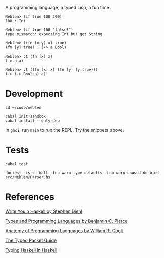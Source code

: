A programming language, a typed Lisp, a fun time.

```
Neblen> (if true 100 200)
100 : Int

Neblen> (if true 100 "false!")
type mismatch: expecting Int but got String

Neblen> ((fn [x y] x) true)
(fn [y] true) : (-> a Bool)

Neblen> :t (fn [x] x)
(-> a a)

Neblen> :t ((fn [x] x) (fn [y] (y true)))
(-> (-> Bool a) a)
```

# Development

```
cd ~/code/neblen

cabal init sandbox
cabal install --only-dep
```

In `ghci`, run `main` to run the REPL. Try the snippets above.

# Tests

```
cabal test

doctest -isrc -Wall -fno-warn-type-defaults -fno-warn-unused-do-bind src/Neblen/Parser.hs
```

# References

[Write You a Haskell by Stephen Diehl](http://dev.stephendiehl.com/fun)

[Types and Programming Languages by Benjamin C. Pierce](https://mitpress.mit.edu/books/types-and-programming-languages)

[Anatomy of Programming Languages by William R. Cook](http://www.cs.utexas.edu/~wcook/anatomy/anatomy.htm)

[The Typed Racket Guide](http://docs.racket-lang.org/ts-guide/)

[Typing Haskell in Haskell](http://web.cecs.pdx.edu/~mpj/thih/TypingHaskellInHaskell.html#sec-atimonad)
